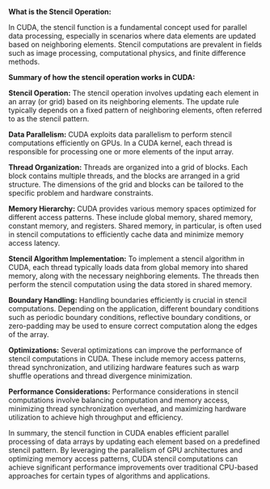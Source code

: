**What is the Stencil Operation:**

In CUDA, the stencil function is a fundamental concept used for parallel data processing, especially in scenarios where data elements are updated based on neighboring elements. Stencil computations are prevalent in fields such as image processing, computational physics, and finite difference methods.

**Summary of how the stencil operation works in CUDA:**

**Stencil Operation:** The stencil operation involves updating each element in an array (or grid) based on its neighboring elements. The update rule typically depends on a fixed pattern of neighboring elements, often referred to as the stencil pattern.

**Data Parallelism:** CUDA exploits data parallelism to perform stencil computations efficiently on GPUs. In a CUDA kernel, each thread is responsible for processing one or more elements of the input array.

**Thread Organization:** Threads are organized into a grid of blocks. Each block contains multiple threads, and the blocks are arranged in a grid structure. The dimensions of the grid and blocks can be tailored to the specific problem and hardware constraints.

**Memory Hierarchy:** CUDA provides various memory spaces optimized for different access patterns. These include global memory, shared memory, constant memory, and registers. Shared memory, in particular, is often used in stencil computations to efficiently cache data and minimize memory access latency.

**Stencil Algorithm Implementation:** To implement a stencil algorithm in CUDA, each thread typically loads data from global memory into shared memory, along with the necessary neighboring elements. The threads then perform the stencil computation using the data stored in shared memory.

**Boundary Handling:** Handling boundaries efficiently is crucial in stencil computations. Depending on the application, different boundary conditions such as periodic boundary conditions, reflective boundary conditions, or zero-padding may be used to ensure correct computation along the edges of the array.

**Optimizations:** Several optimizations can improve the performance of stencil computations in CUDA. These include memory access patterns, thread synchronization, and utilizing hardware features such as warp shuffle operations and thread divergence minimization.

**Performance Considerations:** Performance considerations in stencil computations involve balancing computation and memory access, minimizing thread synchronization overhead, and maximizing hardware utilization to achieve high throughput and efficiency.

In summary, the stencil function in CUDA enables efficient parallel processing of data arrays by updating each element based on a predefined stencil pattern. By leveraging the parallelism of GPU architectures and optimizing memory access patterns, CUDA stencil computations can achieve significant performance improvements over traditional CPU-based approaches for certain types of algorithms and applications.
